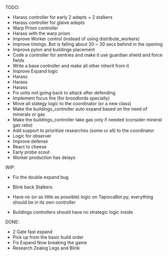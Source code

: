 TODO:
 - Harass controller for early 2 adepts + 2 stalkers
 - Harass controller for glaive adepts
 - Warp Prism controller
 - Harass with the warp prism
 - Improve Worker control (instead of using distribute_workers)
 - Improve timings. Bot is falling about 20 ~ 30 secs behind in the opening
 - Improve pylon and buildings placement
 - Code a controller for sentries and make it use guardian shield and force fields
 - Write a base controller and make all other inherit from it
 - Improve Expand logic
 - Harass
 - Harass
 - Harass
 - Fix units not going back to attack after defending
 - Implement focus fire (for broodlords specially)
 - Move all stategy logic to the coordinator (or a new class)
 - Make the buildings_controller auto expand based on the need of minerals or gas
 - Make the buildings_controller take gas only if needed (consider mineral gas ratio)
 - Add support to prioritize researches (some or all) to the coordinator
 - Logic for observer
 - Improve defense
 - React to cheese
 - Early probe scout
 - Worker production has delays

WIP:
 - Fix the double expand bug
 - Blink back Stalkers

 - Have no (or as little as possible) logic on TapiocaBot.py, everything should be in its own controller
 - Buildings controllers should have no strategic logic inside

DONE:
 - 2 Gate fast expand
 - Pick up from the basic build order
 - Fix Expand Now breaking the game
 - Research Zealog Legs and Blink

